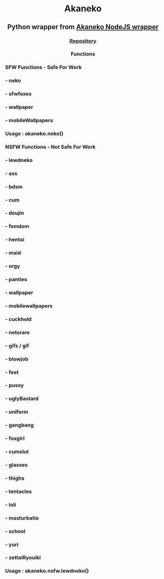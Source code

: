 <h1 align="center">Akaneko</h1>
<h2 align="center">Python wrapper from <a href="https://www.npmjs.com/package/akaneko">Akaneko NodeJS wrapper</a></h3>
<h3 align="center"><a href="https://github.com/RaphielHS/akaneko-wrapper">Repository</a></h3>
<h3 align="center">Functions</h3>
<h3>SFW Functions - Safe For Work</h3>
	<h3>- neko</h3>
	<h3>- sfwfoxes</h3>
	<h3>- wallpaper</h3>
	<h3>- mobileWallpapers</h3>
	<h3>Usage : akaneko.neko()</h3>
<h3>NSFW Functions - Not Safe For Work</h3>
	<h3>- lewdneko</h3>
	<h3>- ass</h3>
	<h3>- bdsm</h3>
	<h3>- cum</h3>
	<h3>- doujin</h3>
	<h3>- femdom</h3>
	<h3>- hentai</h3>
	<h3>- maid</h3>
	<h3>- orgy</h3>
	<h3>- panties</h3>
	<h3>- wallpaper</h3>
	<h3>- mobilewallpapers</h3>
	<h3>- cuckhold</h3>
	<h3>- netorare</h3>
	<h3>- gifs / gif</h3>
	<h3>- blowjob</h3>
	<h3>- feet</h3>
	<h3>- pussy</h3>
	<h3>- uglyBastard</h3>
	<h3>- uniform</h3>
	<h3>- gangbang</h3>
	<h3>- foxgirl</h3>
	<h3>- cumslut</h3>
	<h3>- glasses</h3>
	<h3>- thighs</h3>
	<h3>- tentacles</h3>
	<h3>- loli</h3>
	<h3>- masturbatio</h3>
	<h3>- school</h3>
	<h3>- yuri</h3>
	<h3>- zettaiRyouiki</h3>
	<h3>Usage : akaneko.nsfw.lewdneko()</h3>
